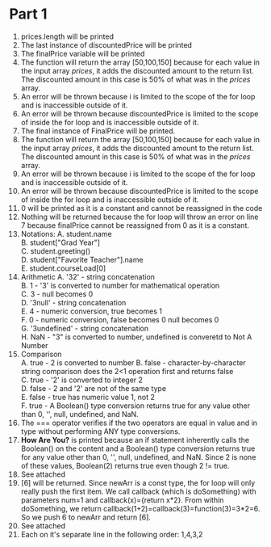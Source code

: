 # Part 1

 1. prices.length will be printed
 2. The last instance of discountedPrice will be printed
 3. The finalPrice variable will be printed
 4. The function will return the array \[50,100,150\] because for each value in the input array *prices*, it adds the discounted amount to the return list. The discounted amount in this case is 50% of what was in the *prices* array.
 5. An error will be thrown because i is limited to the scope of the for loop and is inaccessible outside of it.
 6. An error will be thrown because discountedPrice is limited to the scope of inside the for loop and is inaccessible outside of it.
 7. The final instance of FinalPrice will be printed.
 8. The function will return the array \[50,100,150\] because for each value in the input array *prices*, it adds the discounted amount to the return list. The discounted amount in this case is 50% of what was in the *prices* array.
 9. An error will be thrown because i is limited to the scope of the for loop and is inaccessible outside of it.
 10. An error will be thrown because discountedPrice is limited to the scope of inside the for loop and is inaccessible outside of it.
 11. 0 will be printed as it is a constant and cannot be reassigned in the code
 12. Nothing will be returned because the for loop will throw an error on line 7 because finalPrice cannot be reassigned from 0 as it is a constant.
 13. Notations:
  A. student.name  
  B. student["Grad Year"]  
  C. student.greeting()  
  D. student["Favorite Teacher"].name  
  E. student.courseLoad[0]  
 14. Arithmetic
     A. '32' - string concatenation  
     B. 1 - '3' is converted to number for mathematical operation  
     C. 3 - null becomes 0  
     D. '3null' - string concatenation  
     E. 4 - numeric conversion, true becomes 1  
     F. 0 - numeric conversion, false becomes 0 null becomes 0  
     G. '3undefined' - string concatenation  
     H. NaN - "3" is converted to number, undefined is converetd to Not A Number  
 15. Comparison  
     A. true - 2 is converted to number 
     B. false - character-by-character string comparison does the 2<1 operation first and returns false  
     C. true - '2' is converted to integer 2  
     D. false - 2 and '2' are not of the same type  
     E. false - true has numeric value 1, not 2  
     F. true - A Boolean() type conversion returns true for any value other than 0, '', null, undefined, and NaN.  
 16. The === operator verifies if the two operators are equal in value and in type without performing ANY type conversions.
 17. **How Are You?** is printed because an if statement inherently calls the Boolean() on the content and a  Boolean() type conversion returns true for any value other than 0, '', null, undefined, and NaN. Since 2 is none of these values, Boolean(2) returns true even though 2 != true.
 18. See attached
 19. \[6\] will be returned. Since newArr is a const type, the for loop will only really push the first item. We call callback (which is doSomething) with parameters num=1 and callback(x)={return x*2}. From within doSomething, we return callback(1+2)=callback(3)=function(3)=3\*2=6. So we push 6 to newArr and return \[6\].
 20. See attached
 21. Each on it's separate line in the following order: 1,4,3,2